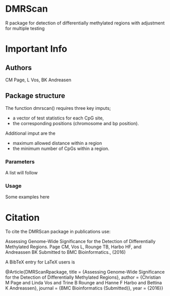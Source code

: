 # DMRScan
R package for detection of differentially methylated regions with adjustment for multiple testing

# Important Info
## Authors
CM Page, L Vos, BK Andreasen

## Package structure
The function dmrscan() requires three key imputs; 
  - a vector of test statistics for each CpG site, 
  - the corresponding positions (chromosome and bp position). 

Additional imput are the 
  - maximum allowed distance within a region
  - the minimum number of CpGs within a region.

### Parameters
A list will follow

### Usage
Some examples here


# Citation

To cite the DMRScan package in publications use:

  Assessing Genome-Wide Significance for the Detection of Differentially Methylated Regions. Page CM, Vos L, Rounge TB, Harbo   HF, and Andreassen BK Submitted to BMC Bioinformatics., (2016) 

A BibTeX entry for LaTeX users is

@Article{DMRScanRpackage,
title = {Assessing Genome-Wide Significance for the Detection of Differentially Methylated Regions},
author = {Christian M Page and Linda Vos and Trine B Rounge and Hanne F Harbo and Bettina K Andreassen},
journal = {BMC Bioinformatics (Submitted)},
year = {2016}}
